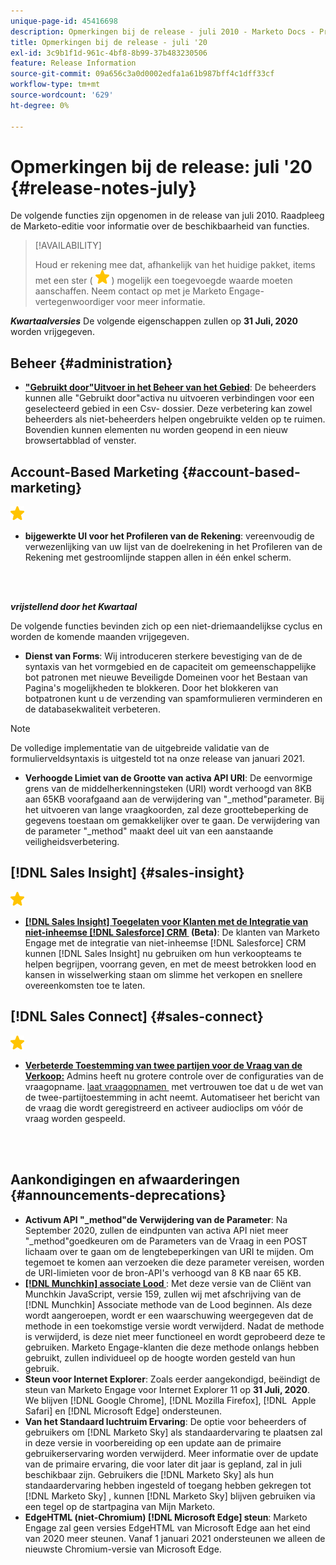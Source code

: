 ```yaml
---
unique-page-id: 45416698
description: Opmerkingen bij de release - juli 2010 - Marketo Docs - Productdocumentatie
title: Opmerkingen bij de release - juli '20
exl-id: 3c9b1f1d-961c-4bf8-8b99-37b483230506
feature: Release Information
source-git-commit: 09a656c3a0d0002edfa1a61b987bff4c1dff33cf
workflow-type: tm+mt
source-wordcount: '629'
ht-degree: 0%

---
```


# Opmerkingen bij de release: juli &#39;20 {#release-notes-july}

De volgende functies zijn opgenomen in de release van juli 2010. Raadpleeg de Marketo-editie voor informatie over de beschikbaarheid van functies.

>[!AVAILABILITY]
>
>Houd er rekening mee dat, afhankelijk van het huidige pakket, items met een ster ( ![&#x200B; (ster) &#x200B;](assets/yellow-star.png) ) mogelijk een toegevoegde waarde moeten aanschaffen. Neem contact op met je Marketo Engage-vertegenwoordiger voor meer informatie.

**_Kwartaalversies_** De volgende eigenschappen zullen op **31 Juli, 2020** worden vrijgegeven.

## Beheer {#administration}

* **[&quot;Gebruikt door&quot;Uitvoer in het Beheer van het Gebied](/help/marketo/product-docs/administration/field-management/export-used-by-data-for-a-field.md)**: De beheerders kunnen alle &quot;Gebruikt door&quot;activa nu uitvoeren verbindingen voor een geselecteerd gebied in een Csv- dossier. Deze verbetering kan zowel beheerders als niet-beheerders helpen ongebruikte velden op te ruimen. Bovendien kunnen elementen nu worden geopend in een nieuw browsertabblad of venster.

## Account-Based Marketing {#account-based-marketing}

![&#x200B; (star) &#x200B;](assets/yellow-star.png)

* **bijgewerkte UI voor het Profileren van de Rekening**: vereenvoudig de verwezenlijking van uw lijst van de doelrekening in het Profileren van de Rekening met gestroomlijnde stappen allen in één enkel scherm.

<br> 

**_vrijstellend door het Kwartaal_**

De volgende functies bevinden zich op een niet-driemaandelijkse cyclus en worden de komende maanden vrijgegeven.

* **Dienst van Forms**: Wij introduceren sterkere bevestiging van de de syntaxis van het vormgebied en de capaciteit om gemeenschappelijke bot patronen met nieuwe Beveiligde Domeinen voor het Bestaan van Pagina&#39;s mogelijkheden te blokkeren. Door het blokkeren van botpatronen kunt u de verzending van spamformulieren verminderen en de databasekwaliteit verbeteren.

>[!NOTE]
>
>De volledige implementatie van de uitgebreide validatie van de formulierveldsyntaxis is uitgesteld tot na onze release van januari 2021.

* **Verhoogde Limiet van de Grootte van activa API URI**: De eenvormige grens van de middelherkenningsteken (URI) wordt verhoogd van 8KB aan 65KB voorafgaand aan de verwijdering van &quot;_method&quot;parameter. Bij het uitvoeren van lange vraagkoorden, zal deze groottebeperking de gegevens toestaan om gemakkelijker over te gaan. De verwijdering van de parameter &quot;_method&quot; maakt deel uit van een aanstaande veiligheidsverbetering.

## [!DNL Sales Insight] {#sales-insight}

![&#x200B; (star) &#x200B;](assets/yellow-star.png)

* **[[!DNL Sales Insight] Toegelaten voor Klanten met de Integratie van niet-inheemse  [!DNL Salesforce]  CRM &#x200B;](/help/marketo/product-docs/marketo-sales-insight/sales-insight-for-non-native-salesforce-integrations.md) (Beta)**: De klanten van Marketo Engage met de integratie van niet-inheemse [!DNL Salesforce] CRM kunnen [!DNL Sales Insight] nu gebruiken om hun verkoopteams te helpen begrijpen, voorrang geven, en met de meest betrokken lood en kansen in wisselwerking staan om slimme het verkopen en snellere overeenkomsten toe te laten.

## [!DNL Sales Connect] {#sales-connect}

![&#x200B; (star) &#x200B;](assets/yellow-star.png)

* **[Verbeterde Toestemming van twee partijen voor de Vraag van de Verkoop:](/help/marketo/product-docs/marketo-sales-connect/phone/two-party-consent-settings.md)** Admins heeft nu grotere controle over de configuraties van de vraagopname. [&#x200B; laat vraagopnamen &#x200B;](/help/marketo/product-docs/marketo-sales-connect/phone/enable-call-recording.md) met vertrouwen toe dat u de wet van de twee-partijtoestemming in acht neemt. Automatiseer het bericht van de vraag die wordt geregistreerd en activeer audioclips om vóór de vraag worden gespeeld.

<br> 

## Aankondigingen en afwaarderingen {#announcements-deprecations}

* **Activum API &quot;_method&quot;de Verwijdering van de Parameter**: Na September 2020, zullen de eindpunten van activa API niet meer &quot;_method&quot;goedkeuren om de Parameters van de Vraag in een POST lichaam over te gaan om de lengtebeperkingen van URI te mijden. Om tegemoet te komen aan verzoeken die deze parameter vereisen, worden de URI-limieten voor de bron-API&#39;s verhoogd van 8 KB naar 65 KB.
* **[[!DNL Munchkin] associate Lood &#x200B;](https://developers.marketo.com/blog/deprecation-of-munchkin-associate-lead-method/)**: Met deze versie van de Cliënt van Munchkin JavaScript, versie 159, zullen wij met afschrijving van de [!DNL Munchkin] Associate methode van de Lood beginnen. Als deze wordt aangeroepen, wordt er een waarschuwing weergegeven dat de methode in een toekomstige versie wordt verwijderd. Nadat de methode is verwijderd, is deze niet meer functioneel en wordt geprobeerd deze te gebruiken. Marketo Engage-klanten die deze methode onlangs hebben gebruikt, zullen individueel op de hoogte worden gesteld van hun gebruik.
* **Steun voor Internet Explorer**: Zoals eerder aangekondigd, beëindigt de steun van Marketo Engage voor Internet Explorer 11 op **31 Juli, 2020**. We blijven [!DNL Google Chrome], [!DNL Mozilla Firefox], [!DNL &#x200B; Apple Safari] en [!DNL Microsoft Edge] ondersteunen.
* **Van het Standaard luchtruim Ervaring**: De optie voor beheerders of gebruikers om [!DNL Marketo Sky] als standaardervaring te plaatsen zal in deze versie in voorbereiding op een update aan de primaire gebruikerservaring worden verwijderd. Meer informatie over de update van de primaire ervaring, die voor later dit jaar is gepland, zal in juli beschikbaar zijn. Gebruikers die [!DNL Marketo Sky] als hun standaardervaring hebben ingesteld of toegang hebben gekregen tot [!DNL Marketo Sky] , kunnen [!DNL Marketo Sky] blijven gebruiken via een tegel op de startpagina van Mijn Marketo.
* **EdgeHTML (niet-Chromium) [!DNL Microsoft Edge] steun**: Marketo Engage zal geen versies EdgeHTML van Microsoft Edge aan het eind van 2020 meer steunen. Vanaf 1 januari 2021 ondersteunen we alleen de nieuwste Chromium-versie van Microsoft Edge.
